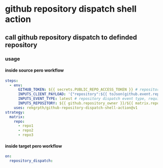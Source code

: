 # github repository dispatch shell action

## call github repository dispatch to definded repository

### usage

#### inside source pero workflow

```yml
steps:
  - env:
      GITHUB_TOKEN: ${{ secrets.PUBLIC_REPO_ACCESS_TOKEN }} # repository dispatch public repo access token, required
      INPUTS_CLIENT_PAYLOAD: '{"repository":${{ toJson(github.event.repository.name) }}}' # repository dispatch client payload, required
      INPUTS_EVENT_TYPE: latest # repository dispatch event type, required
      INPUTS_REPOSITORY: ${{ github.repository_owner }}/${{ matrix.repo }} # repository dispatch repository, default: current workflow repository
    uses: rekgrpth/github-repository-dispatch-shell-action@v1
strategy:
  matrix:
    repo:
      - repo1
      - repo2
      - repo3
```

#### inside target pero workflow

```yml
on:
  repository_dispatch:
```

